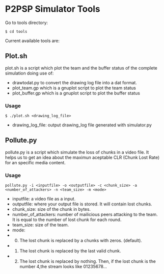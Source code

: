 # P2PSP Simulator Tools

Go to tools directory:
```
$ cd tools
```
Current available tools are:
## Plot.sh
plot.sh is a script which plot the team and the buffer status of the complete simulation doing use of:
- drawtodat.py to convert the drawing log file into a dat format.
- plot_team.gp which is a gnuplot script to plot the team status
- plot_buffer.gp which is a gnuplot script to plot the buffer status

### Usage
```
$ ./plot.sh <drawing_log_file>
```
- drawing_log_file: output drawing_log file generated with simulator.py

## Pollute.py
pollute.py is a script which simulate the loss of chunks in a video file. It helps us to get an idea about the maximun aceptable CLR (Chunk Lost Rate) for an specific media content.

### Usage
```
pollute.py -i <inputfile> -o <outputfile> -c <chunk_size> -a <number_of_attackers> -n <team_size> -m <mode>
```
- inputfile: a video file as a input.
- outputfile: where your output file is stored. It will contain lost chunks.
- chunk_size: size of the chunk in bytes.
- number_of_attackers: number of mailicious peers attacking to the team. It is equal to the number of lost chunk for each round.
- team_size: size of the team.
- mode:
 - 0. The lost chunk is replaced by a chunks with zeros. (default).
 - 1. The lost chunk is replaced by the last valid chunk.
 - 2. The lost chunk is replaced by nothing. Then, if the lost chunk is the number 4,the stream looks like 01235678...
